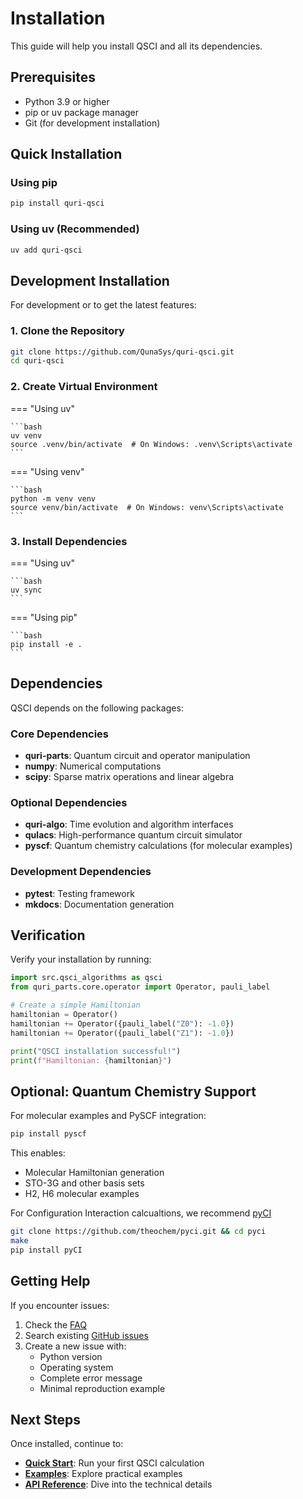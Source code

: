 # Installation

This guide will help you install QSCI and all its dependencies.

## Prerequisites

- Python 3.9 or higher
- pip or uv package manager
- Git (for development installation)

## Quick Installation

### Using pip

```bash
pip install quri-qsci
```

### Using uv (Recommended)

```bash
uv add quri-qsci
```

## Development Installation

For development or to get the latest features:

### 1. Clone the Repository

```bash
git clone https://github.com/QunaSys/quri-qsci.git
cd quri-qsci
```

### 2. Create Virtual Environment

=== "Using uv"

    ```bash
    uv venv
    source .venv/bin/activate  # On Windows: .venv\Scripts\activate
    ```

=== "Using venv"

    ```bash
    python -m venv venv
    source venv/bin/activate  # On Windows: venv\Scripts\activate
    ```

### 3. Install Dependencies

=== "Using uv"

    ```bash
    uv sync
    ```

=== "Using pip"

    ```bash
    pip install -e .
    ```

## Dependencies

QSCI depends on the following packages:

### Core Dependencies
- **quri-parts**: Quantum circuit and operator manipulation
- **numpy**: Numerical computations
- **scipy**: Sparse matrix operations and linear algebra

### Optional Dependencies
- **quri-algo**: Time evolution and algorithm interfaces
- **qulacs**: High-performance quantum circuit simulator
- **pyscf**: Quantum chemistry calculations (for molecular examples)

### Development Dependencies
- **pytest**: Testing framework
- **mkdocs**: Documentation generation

## Verification

Verify your installation by running:

```python
import src.qsci_algorithms as qsci
from quri_parts.core.operator import Operator, pauli_label

# Create a simple Hamiltonian
hamiltonian = Operator()
hamiltonian += Operator({pauli_label("Z0"): -1.0})
hamiltonian += Operator({pauli_label("Z1"): -1.0})

print("QSCI installation successful!")
print(f"Hamiltonian: {hamiltonian}")
```

## Optional: Quantum Chemistry Support

For molecular examples and PySCF integration:

```bash
pip install pyscf
```

This enables:
- Molecular Hamiltonian generation
- STO-3G and other basis sets  
- H2, H6 molecular examples

For Configuration Interaction calcualtions, we recommend [pyCI](https://pyci.qcdevs.org/intro.html)

```bash
git clone https://github.com/theochem/pyci.git && cd pyci
make
pip install pyCI
```


## Getting Help

If you encounter issues:

1. Check the [FAQ](faq.md)
2. Search existing [GitHub issues](https://github.com/QunaSys/quri-qsci/issues)
3. Create a new issue with:
   - Python version
   - Operating system
   - Complete error message
   - Minimal reproduction example

## Next Steps

Once installed, continue to:

- **[Quick Start](quickstart.md)**: Run your first QSCI calculation
- **[Examples](examples/basic_usage.md)**: Explore practical examples
- **[API Reference](api/)**: Dive into the technical details
